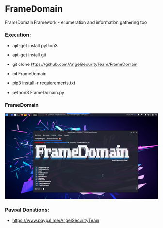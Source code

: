 # FrameDomain

FrameDomain Framework  -  enumeration and information gathering tool 

<h3> Execution: </h3>

* apt-get install python3

* apt-get install git 

* git clone https://github.com/AngelSecurityTeam/FrameDomain

* cd FrameDomain

* pip3 install -r requierements.txt

* python3 FrameDomain.py

<h3> FrameDomain </h3>

<img src="https://github.com/AngelSecurityTeam/FrameDomain/blob/master/module/img.png">

<h3> Paypal Donations: </h3>

* https://www.paypal.me/AngelSecurityTeam
